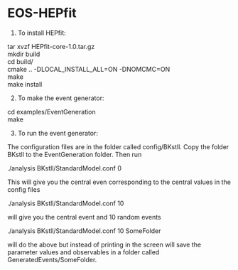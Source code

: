 # EOS-HEPfit

1. To install HEPfit:

tar xvzf HEPfit-core-1.0.tar.gz     
mkdir build     
cd build/     
cmake .. -DLOCAL_INSTALL_ALL=ON -DNOMCMC=ON    
make    
make install

2. To make the event generator:

cd examples/EventGeneration   
make

3. To run the event generator:

The configuration files are in the folder called config/BKstll. Copy the folder BKstll to the EventGeneration folder. Then run

./analysis BKstll/StandardModel.conf 0

This will give you the central even corresponding to the central values in the config files

./analysis BKstll/StandardModel.conf 10

will give you the central event and 10 random events

./analysis BKstll/StandardModel.conf 10 SomeFolder

will do the above but instead of printing in the screen will save the parameter values and observables in a folder called GeneratedEvents/SomeFolder.


